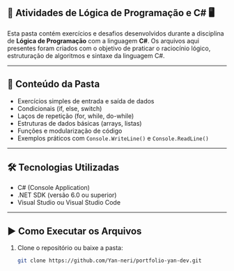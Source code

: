 ## 🧠 Atividades de Lógica de Programação e C# 🖥️

Esta pasta contém exercícios e desafios desenvolvidos durante a disciplina de **Lógica de Programação** com a linguagem **C#**. Os arquivos aqui presentes foram criados com o objetivo de praticar o raciocínio lógico, estruturação de algoritmos e sintaxe da linguagem C#.

---

## 📂 Conteúdo da Pasta

- Exercícios simples de entrada e saída de dados
- Condicionais (if, else, switch)
- Laços de repetição (for, while, do-while)
- Estruturas de dados básicas (arrays, listas)
- Funções e modularização de código
- Exemplos práticos com `Console.WriteLine()` e `Console.ReadLine()`

---

## 🛠️ Tecnologias Utilizadas

- C# (Console Application)
- .NET SDK (versão 6.0 ou superior)
- Visual Studio ou Visual Studio Code

---

## ▶️ Como Executar os Arquivos

1. Clone o repositório ou baixe a pasta:
   ```bash
   git clone https://github.com/Yan-neri/portfolio-yan-dev.git
